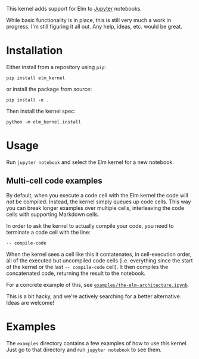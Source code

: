This kernel adds support for Elm to [Jupyter](http://jupyter.org/) notebooks.

While basic functionality is in place, this is still very much a work in
progress. I'm still figuring it all out. Any help, ideas, etc. would be great.

# Installation

Either install from a repository using `pip`:

```
pip install elm_kernel
```

or install the package from source:

```
pip install -e .
```

Then install the kernel spec:
```
python -m elm_kernel.install
```

# Usage

Run `jupyter notebook` and select the Elm kernel for a new notebook.

## Multi-cell code examples

By default, when you execute a code cell with the Elm kernel the code will *not*
be compiled. Instead, the kernel simply queues up code cells. This way you can
break longer examples over multiple cells, interleaving the code cells with
supporting Markdown cells.

In order to ask the kernel to actually compile your code, you need to terminate
a code cell with the line:

```
-- compile-code
```

When the kernel sees a cell like this it contatenates, in cell-execution order,
all of the executed but uncompiled code cells (i.e. everything since the start
of the kernel or the last `-- compile-code` cell). It then compiles the
concatenated code, returning the result to the notebook.

For a concrete example of this, see
[`examples/the-elm-architecture.ipynb`](https://github.com/abingham/jupyter-elm-kernel/blob/master/examples/the-elm-architecture.ipynb).

This is a bit hacky, and we're actively searching for a better alternative.
Ideas are welcome!

# Examples

The `examples` directory contains a few examples of how to use this kernel. Just
go to that directory and run `jupyter notebook` to see them.
